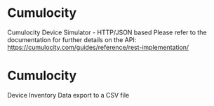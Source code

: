 # Cumulocity
Cumulocity Device Simulator - HTTP/JSON based 
Please refer to the documentation for further details on the API:
https://cumulocity.com/guides/reference/rest-implementation/
# Cumulocity
Device Inventory Data export to a CSV file

